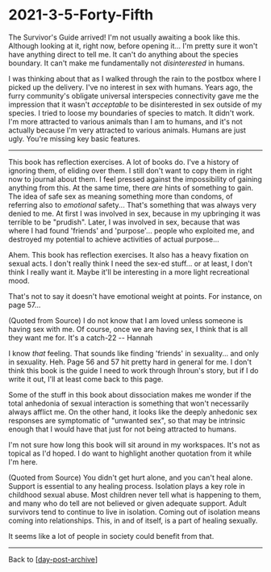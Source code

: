 # 2021-3-5-Forty-Fifth

The Survivor's Guide arrived!  I'm not usually awaiting a book like this.  Although looking at it, right now, before opening it...  I'm pretty sure it won't have anything direct to tell me.  It can't do anything about the species boundary.  It can't make me fundamentally not *disinterested* in humans.

I was thinking about that as I walked through the rain to the postbox where I picked up the delivery.  I've no interest in sex with humans.  Years ago, the furry community's obligate universal interspecies connectivity gave me the impression that it wasn't *acceptable* to be disinterested in sex outside of my species.  I tried to loose my boundaries of species to match.  It didn't work.  I'm more attracted to various animals than I am to humans, and it's not actually because I'm very attracted to various animals.  Humans are just ugly.  You're missing key basic features.

---
This book has reflection exercises.  A lot of books do.  I've a history of ignoring them, of eliding over them.  I still don't want to copy them in right now to journal about them.  I feel pressed against the impossibility of gaining anything from this.  At the same time, there *are* hints of something to gain.  The idea of safe sex as meaning something more than condoms, of referring also to *emotional* safety...  That's something that was always very denied to me.  At first I was involved in sex, because in my upbringing it was terrible to be "prudish".  Later, I was involved in sex, because that was where I had found 'friends' and 'purpose'... people who exploited me, and destroyed my potential to achieve activities of actual purpose...

Ahem.  This book has reflection exercises.  It also has a heavy fixation on sexual acts.  I don't really think I need the sex-ed stuff... or at least, I don't think I really want it.  Maybe it'll be interesting in a more light recreational mood.

That's not to say it doesn't have emotional weight at points.  For instance, on page 57...

(Quoted from Source)
I do not know that I am loved unless someone is having sex with me.  Of course, once we are having sex, I think that is all they want me for.  It's a catch-22  -- Hannah

I know *that* feeling.  That sounds like finding 'friends' in sexuality... and only in sexuality.  Heh.  Page 56 and 57 hit pretty hard in general for me.  I don't think this book is the guide I need to work through Ihroun's story, but if I do write it out, I'll at least come back to this page.

Some of the stuff in this book about dissociation makes me wonder if the total anhedonia of sexual interaction is something that won't necessarily always afflict me.  On the other hand, it looks like the deeply anhedonic sex responses are symptomatic of "unwanted sex", so that may be intrinsic enough that I would have that just for not being attracted to humans.  

I'm not sure how long this book will sit around in my workspaces.  It's not as topical as I'd hoped.  I do want to highlight another quotation from it while I'm here.  

(Quoted from Source)
You didn't get hurt alone, and you can't heal alone.  Support is essential to any healing process.  Isolation plays a key role in childhood sexual abuse.  Most children never tell what is happening to them, and many who do tell are not believed or given adequate support.  Adult survivors tend to continue to live in isolation.  Coming out of isolation means coming into relationships.  This, in and of itself, is a part of healing sexually.

It seems like a lot of people in society could benefit from that.

---
Back to [[day-post-archive]]

[//begin]: # "Autogenerated link references for markdown compatibility"
[day-post-archive]: day-post-archive.md "Day Post Archive"
[//end]: # "Autogenerated link references"